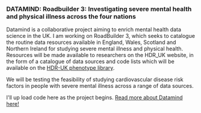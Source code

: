 ### DATAMIND: Roadbuilder 3: Investigating severe mental health and physical illness across the four nations

Datamind is a collaborative project aiming to enrich mental health data science in the UK. I am working on RoadBuilder 3, which seeks to catalogue the routine data resources available in England, Wales, Scotland and Northern Ireland for studying severe mental illness and physical health. Resources will be made available to researchers on the HDR_UK website, in the form of a catalogue of data sources and code lists which will be available on the [HDR-UK phenotype library](https://phenotypes.healthdatagateway.org/).

We will be testing the feasibility of studying cardiovascular disease risk factors in people with severe mental illness across a range of data sources. 

I'll up load code here as the project begins. [Read more about Datamind here!](https://www.hdruk.ac.uk/helping-with-health-data/health-data-research-hubs/datamind/)
